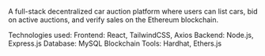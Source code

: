 A full-stack decentralized car auction platform where users can list cars, bid on active auctions, and verify sales on the Ethereum blockchain.

Technologies used:
Frontend: React, TailwindCSS, Axios
Backend: Node.js, Express.js
Database: MySQL
Blockchain Tools: Hardhat, Ethers.js

